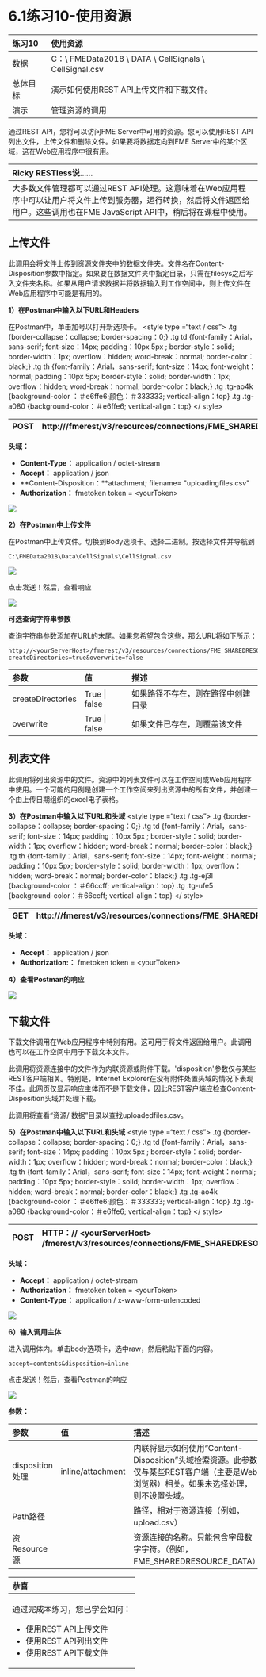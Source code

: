 # 6.1练习10-使用资源

|  练习10 |  使用资源 |
| :--- | :--- |
| 数据 | C：\ FMEData2018 \ DATA \ CellSignals \ CellSignal.csv |
| 总体目标 |  演示如何使用REST API上传文件和下载文件。 |
| 演示 |  管理资源的调用 |

通过REST API，您将可以访问FME Server中可用的资源。您可以使用REST API列出文件，上传文件和删除文件。如果要将数据定向到FME Server中的某个区域，这在Web应用程序中很有用。

|  Ricky RESTless说...... |
| :--- |
| 大多数文件管理都可以通过REST API处理。这意味着在Web应用程序中可以让用户将文件上传到服务器，运行转换，然后将文件返回给用户。这些调用也在FME JavaScript API中，稍后将在课程中使用。 |

## 上传文件

此调用会将文件上传到资源文件夹中的数据文件夹。文件名在Content-Disposition参数中指定。如果要在数据文件夹中指定目录，只需在filesys之后写入文件夹名称。如果从用户请求数据并将数据输入到工作空间中，则上传文件在Web应用程序中可能是有用的。

  
**1）在Postman中输入以下URL和Headers**

在Postman中，单击加号以打开新选项卡。 &lt;style type =“text / css”&gt; .tg {border-collapse：collapse; border-spacing：0;} .tg td {font-family：Arial，sans-serif; font-size：14px; padding：10px 5px ; border-style：solid; border-width：1px; overflow：hidden; word-break：normal; border-color：black;} .tg th {font-family：Arial，sans-serif; font-size：14px; font-weight：normal; padding：10px 5px; border-style：solid; border-width：1px; overflow：hidden; word-break：normal; border-color：black;} .tg .tg-ao4k {background-color ：＃e6ffe6;颜色：＃333333; vertical-align：top} .tg .tg-a080 {background-color：＃e6ffe6; vertical-align：top} &lt;/ style&gt;

| POST | http:///fmerest/v3/resources/connections/FME\_SHAREDRESOURCE\_DATA/filesys/ |
| :--- | :--- |


**头域：**

* **Content-Type：** application / octet-stream
* **Accept：** application / json
* **Content-Disposition：**attachment; filename= "uploadingfiles.csv"
* **Authorization：** fmetoken token = &lt;yourToken&gt;

[![](../.gitbook/assets/image6.2.1.fileuploadrequest.png)](https://github.com/xuhengxx/FMETraining-1/tree/b47e2c2ddcf98cce07f6af233242f0087d2d374d/FMESERVER_RESTAPI6ServerAdmin/Images/image6.2.1.FileUploadRequest.png)

  
**2）在Postman中上传文件**  


在Postman中上传文件。切换到Body选项卡。选择二进制。按选择文件并导航到

```text
C:\FMEData2018\Data\CellSignals\CellSignal.csv
```

[![](../.gitbook/assets/image6.2.2.cellsignal.png)](https://github.com/xuhengxx/FMETraining-1/tree/b47e2c2ddcf98cce07f6af233242f0087d2d374d/FMESERVER_RESTAPI6ServerAdmin/Images/image6.2.2.CellSignal.png)

点击发送！然后，查看响应

[![](../.gitbook/assets/image6.2.3.fileuploadresponse.png)](https://github.com/xuhengxx/FMETraining-1/tree/b47e2c2ddcf98cce07f6af233242f0087d2d374d/FMESERVER_RESTAPI6ServerAdmin/Images/image6.2.3.FileUploadResponse.png)

**可选查询字符串参数**

查询字符串参数添加在URL的末尾。如果您希望包含这些，那么URL将如下所示：

```text
http://<yourServerHost>/fmerest/v3/resources/connections/FME_SHAREDRESOURCE_DATA/filesys?createDirectories=true&overwrite=false
```

| 参数 | 值 | 描述 |
| :--- | :--- | :--- |
| createDirectories | True \| false | 如果路径不存在，则在路径中创建目录 |
| overwrite | True \| false |  如果文件已存在，则覆盖该文件 |

## 列表文件

此调用将列出资源中的文件。资源中的列表文件可以在工作空间或Web应用程序中使用。一个可能的用例是创建一个工作空间来列出资源中的所有文件，并创建一个由上传日期组织的excel电子表格。

  
**3）在Postman中输入以下URL和头域** &lt;style type =“text / css”&gt; .tg {border-collapse：collapse; border-spacing：0;} .tg td {font-family：Arial，sans-serif; font-size：14px; padding：10px 5px ; border-style：solid; border-width：1px; overflow：hidden; word-break：normal; border-color：black;} .tg th {font-family：Arial，sans-serif; font-size：14px; font-weight：normal; padding：10px 5px; border-style：solid; border-width：1px; overflow：hidden; word-break：normal; border-color：black;} .tg .tg-ej3l {background-color ：＃66ccff; vertical-align：top} .tg .tg-ufe5 {background-color：＃66ccff; vertical-align：top} &lt;/ style&gt;

| GET | http:///fmerest/v3/resources/connections/FME\_SHAREDRESOURCE\_DATA/filesys/ |
| :--- | :--- |


**头域：**

* **Accept：** application / json
* **Authorization:：** fmetoken token = &lt;yourToken&gt;

  
**4）查看Postman的响应**

[![](../.gitbook/assets/image6.2.4.listfileresult.png)](https://github.com/xuhengxx/FMETraining-1/tree/b47e2c2ddcf98cce07f6af233242f0087d2d374d/FMESERVER_RESTAPI6ServerAdmin/Images/image6.2.4.ListFileResult.png)

## 下载文件

下载文件调用在Web应用程序中特别有用。这可用于将文件返回给用户。此调用也可以在工作空间中用于下载文本文件。

此调用将资源连接中的文件作为内联资源或附件下载。'disposition'参数仅与某些REST客户端相关。特别是，Internet Explorer在没有附件处置头域的情况下表现不佳。此网页仅显示响应主体而不是下载文件，因此REST客户端应检查Content-Disposition头域并处理下载。

此调用将查看“资源/ 数据”目录以查找uploadedfiles.csv。

  
**5）在Postman中输入以下URL和头域** &lt;style type =“text / css”&gt; .tg {border-collapse：collapse; border-spacing：0;} .tg td {font-family：Arial，sans-serif; font-size：14px; padding：10px 5px ; border-style：solid; border-width：1px; overflow：hidden; word-break：normal; border-color：black;} .tg th {font-family：Arial，sans-serif; font-size：14px; font-weight：normal; padding：10px 5px; border-style：solid; border-width：1px; overflow：hidden; word-break：normal; border-color：black;} .tg .tg-ao4k {background-color ：＃e6ffe6;颜色：＃333333; vertical-align：top} .tg .tg-a080 {background-color：＃e6ffe6; vertical-align：top} &lt;/ style&gt;

| POST | HTTP：// &lt;yourServerHost&gt; /fmerest/v3/resources/connections/FME\_SHAREDRESOURCE\_DATA/download/uploadingfiles.csv |
| :--- | :--- |


**头域：**

* **Accept：** application / octet-stream
* **Authorization：** fmetoken token = &lt;yourToken&gt;
* **Content-Type：** application / x-www-form-urlencoded

[![](../.gitbook/assets/image6.2.5.filedownloadrequest.png)](https://github.com/xuhengxx/FMETraining-1/tree/b47e2c2ddcf98cce07f6af233242f0087d2d374d/FMESERVER_RESTAPI6ServerAdmin/Images/image6.2.5.FileDownloadRequest.png)

  
**6）输入调用主体**

进入调用体内。单击body选项卡，选中raw，然后粘贴下面的内容。

```text
accept=contents&disposition=inline
```

点击发送！然后，查看Postman的响应

[![](../.gitbook/assets/image6.2.6.csvdownload.png)](https://github.com/xuhengxx/FMETraining-1/tree/b47e2c2ddcf98cce07f6af233242f0087d2d374d/FMESERVER_RESTAPI6ServerAdmin/Images/image6.2.6.CSVDownload.png)

**参数：**

| 参数 | 值 | 描述 |
| :--- | :--- | :--- |
| disposition处理 |  inline/attachment | 内联将显示如何使用“Content-Disposition”头域检索资源。此参数仅与某些REST客户端（主要是Web浏览器）相关。如果未选择处理，则不设置头域。 |
| Path路径 |  |  路径，相对于资源连接（例如，upload.csv） |
| 资Resource源 |  | 资源连接的名称。只能包含字母数字字符。（例如，FME\_SHAREDRESOURCE\_DATA） |

<table>
  <thead>
    <tr>
      <th style="text-align:left">恭喜</th>
    </tr>
  </thead>
  <tbody>
    <tr>
      <td style="text-align:left">
        <p>通过完成本练习，您已学会如何：
          <br />
        </p>
        <ul>
          <li>使用REST API上传文件</li>
          <li>使用REST API列出文件</li>
          <li>使用REST API下载文件</li>
        </ul>
      </td>
    </tr>
  </tbody>
</table>